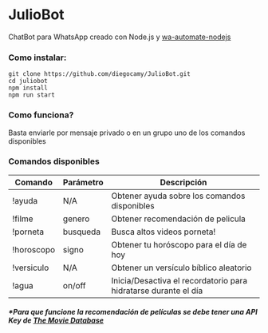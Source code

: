 # JulioBot

ChatBot para WhatsApp creado con Node.js y [wa-automate-nodejs](https://github.com/open-wa/wa-automate-nodejs)

### Como instalar:

    git clone https://github.com/diegocamy/JulioBot.git
    cd juliobot
    npm install
    npm run start

### Como funciona?

Basta enviarle por mensaje privado o en un grupo uno de los comandos disponibles

### Comandos disponibles

| Comando    | Parámetro | Descripción                                                     |
| ---------- | --------- | --------------------------------------------------------------- |
| !ayuda     | N/A       | Obtener ayuda sobre los comandos disponibles                    |
| !filme     | genero    | Obtener recomendación de pelicula                               |
| !porneta   | busqueda  | Busca altos videos porneta!                                     |
| !horoscopo | signo     | Obtener tu horóscopo para el día de hoy                         |
| !versiculo | N/A       | Obtener un versículo bíblico aleatorio                          |
| !agua      | on/off    | Inicia/Desactiva el recordatorio para hidratarse durante el día |

##### \*Para que funcione la recomendación de películas se debe tener una API Key de [The Movie Database](https://www.themoviedb.org/)
